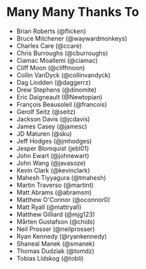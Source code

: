 Many Many Thanks To
===================

* Brian Roberts (@flicken)
* Bruce Mitchener (@waywardmonkeys)
* Charles Care (@ccare)
* Chris Burroughs (@cburroughs)
* Ciamac Moallemi (@ciamac)
* Cliff Moon (@cliffmoon)
* Collin VanDyck (@collinvandyck)
* Dag Liodden (@daggerrz)
* Drew Stephens (@dinomite)
* Eric Daigneault (@Newtopian)
* François Beausoleil (@francois)
* Gerolf Seitz (@seitz)
* Jackson Davis (@jcdavis)
* James Casey (@jamesc)
* JD Maturen (@sku)
* Jeff Hodges (@jmhodges)
* Jesper Blomquist (jebl01)
* John Ewart (@johnewart)
* John Wang (@javasoze)
* Kevin Clark (@kevinclark)
* Mahesh Tiyyagura (@tmahesh)
* Martin Traverso (@martint)
* Matt Abrams (@abramsm)
* Matthew O'Connor (@oconnor0)
* Matt Ryall (@mattryall)
* Matthew Gilliard (@mjg123)
* Mårten Gustafson (@chids)
* Neil Prosser (@neilprosser)
* Ryan Kennedy (@ryankennedy)
* Shaneal Manek (@smanek)
* Thomas Dudziak (@tomdz)
* Tobias Lidskog (@tobli)
